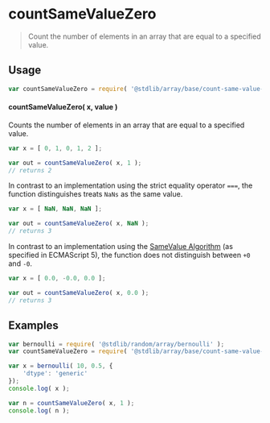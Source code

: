 <!--

@license Apache-2.0

Copyright (c) 2024 The Stdlib Authors.

Licensed under the Apache License, Version 2.0 (the "License");
you may not use this file except in compliance with the License.
You may obtain a copy of the License at

   http://www.apache.org/licenses/LICENSE-2.0

Unless required by applicable law or agreed to in writing, software
distributed under the License is distributed on an "AS IS" BASIS,
WITHOUT WARRANTIES OR CONDITIONS OF ANY KIND, either express or implied.
See the License for the specific language governing permissions and
limitations under the License.

-->

# countSameValueZero

> Count the number of elements in an array that are equal to a specified value.

<!-- Section to include introductory text. Make sure to keep an empty line after the intro `section` element and another before the `/section` close. -->

<section class="intro">

</section>

<!-- /.intro -->

<!-- Package usage documentation. -->

<section class="usage">

## Usage

```javascript
var countSameValueZero = require( '@stdlib/array/base/count-same-value-zero' );
```

#### countSameValueZero( x, value )

Counts the number of elements in an array that are equal to a specified value.

```javascript
var x = [ 0, 1, 0, 1, 2 ];

var out = countSameValueZero( x, 1 );
// returns 2
```

In contrast to an implementation using the strict equality operator `===`, the function distinguishes treats `NaNs` as the same value.

```javascript
var x = [ NaN, NaN, NaN ];

var out = countSameValueZero( x, NaN );
// returns 3
```

In contrast to an implementation using the [SameValue Algorithm][@stdlib/array/base/count-same-value] (as specified in ECMAScript 5), the function does not distinguish between `+0` and `-0`.

```javascript
var x = [ 0.0, -0.0, 0.0 ];

var out = countSameValueZero( x, 0.0 );
// returns 3
```

</section>

<!-- /.usage -->

<!-- Package usage notes. Make sure to keep an empty line after the `section` element and another before the `/section` close. -->

<section class="notes">

</section>

<!-- /.notes -->

<!-- Package usage examples. -->

<section class="examples">

## Examples

<!-- eslint no-undef: "error" -->

```javascript
var bernoulli = require( '@stdlib/random/array/bernoulli' );
var countSameValueZero = require( '@stdlib/array/base/count-same-value-zero' );

var x = bernoulli( 10, 0.5, {
    'dtype': 'generic'
});
console.log( x );

var n = countSameValueZero( x, 1 );
console.log( n );
```

</section>

<!-- /.examples -->

<!-- Section to include cited references. If references are included, add a horizontal rule *before* the section. Make sure to keep an empty line after the `section` element and another before the `/section` close. -->

<section class="references">

</section>

<!-- /.references -->

<!-- Section for related `stdlib` packages. Do not manually edit this section, as it is automatically populated. -->

<section class="related">

</section>

<!-- /.related -->

<!-- Section for all links. Make sure to keep an empty line after the `section` element and another before the `/section` close. -->

<section class="links">

[@stdlib/array/base/count-same-value]: https://github.com/stdlib-js/stdlib/tree/develop/lib/node_modules/%40stdlib/array/base/count-same-value

</section>

<!-- /.links -->
